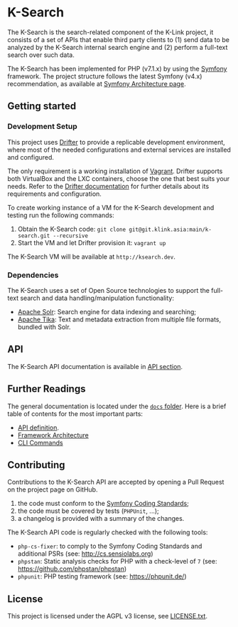 # K-Search

The K-Search is the search-related component of the K-Link project, it consists of a set of APIs
that enable third party clients to (1) send data to be analyzed by the K-Search internal search
engine and (2) perform a full-text search over such data.

The K-Search has been implemented for PHP (v7.1.x) by using the [Symfony](http://symfony.com/)
framework.
The project structure follows the latest Symfony (v4.x) recommendation, as available at
[Symfony Architecture page](http://symfony.com/doc/current/quick_tour/the_architecture.html).

## Getting started

### Development Setup

This project uses [Drifter](https://github.com/liip/drifter) to provide a replicable development
environment, where most of the needed configurations and external services are installed and
configured.

The only requirement is a working installation of [Vagrant](https://www.vagrantup.com/).
Drifter supports both VirtualBox and the LXC containers, choose the one that best suits your needs.
Refer to the [Drifter documentation](https://liip-drifter.readthedocs.io/en/stable/requirements.html) 
for further details about its requirements and configuration.

To create working instance of a VM for the K-Search development and testing run the following
commands:

1. Obtain the K-Search code: `git clone git@git.klink.asia:main/k-search.git --recursive`
2. Start the VM and let Drifter provision it: `vagrant up`

The K-Search VM will be available at `http://ksearch.dev`.

### Dependencies

The K-Search uses a set of Open Source technologies to support the full-text search and
data handling/manipulation functionality:

- [Apache Solr](http://lucene.apache.org/solr/): Search engine for data indexing and searching;
- [Apache Tika](https://tika.apache.org/): Text and metadata extraction from multiple file formats, bundled with Solr.

## API

The K-Search API documentation is available in [API section](./docs/api.md).

## Further Readings

The general documentation is located under the [`docs` folder](./docs). 
Here is a brief table of contents for the most important parts:

- [API definition](./docs/api.md).
- [Framework Architecture](./docs/framework-architecture.md)
- [CLI Commands](./docs/commands.md)

## Contributing

Contributions to the K-Search API are accepted by opening a Pull Request on the project page on GitHub.

1. the code must conform to the [Symfony Coding Standards](https://symfony.com/doc/current/contributing/code/standards.html);
2. the code must be covered by tests (`PHPUnit`, ...);
3. a changelog is provided with a summary of the changes.

The K-Search API code is regularly checked with the following tools:

- `php-cs-fixer`: to comply to the Symfony Coding Standards and additional PSRs (see: http://cs.sensiolabs.org)
- `phpstan`: Static analysis checks for PHP with a check-level of `7` (see: https://github.com/phpstan/phpstan)  
- `phpunit`: PHP testing framework (see: https://phpunit.de/)

## License

This project is licensed under the AGPL v3 license, see [LICENSE.txt](./LICENSE.txt).
